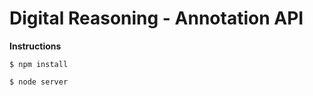 Digital Reasoning - Annotation API
==================================

**Instructions**

`$ npm install`

`$ node server`